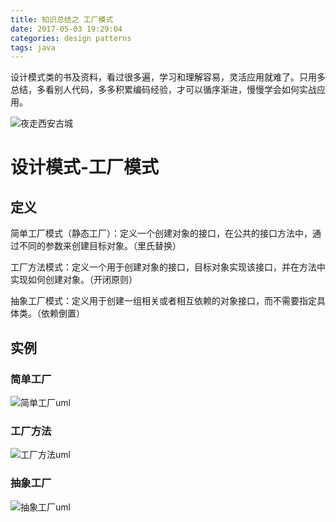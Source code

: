 ```yaml
---
title: 知识总结之 工厂模式
date: 2017-05-03 19:29:04
categories: design patterns
tags: java
---
```


设计模式类的书及资料，看过很多遍，学习和理解容易，灵活应用就难了。只用多总结，多看别人代码，多多积累编码经验，才可以循序渐进，慢慢学会如何实战应用。

![夜走西安古城](http://wx4.sinaimg.cn/mw690/70e618a5ly1fdr8bimp7gj20ku0fmgnf.jpg)

<!--more-->

# 设计模式-工厂模式

## 定义

简单工厂模式（静态工厂）：定义一个创建对象的接口，在公共的接口方法中，通过不同的参数来创建目标对象。（里氏替换）

工厂方法模式：定义一个用于创建对象的接口，目标对象实现该接口，并在方法中实现如何创建对象。（开闭原则）

抽象工厂模式：定义用于创建一组相关或者相互依赖的对象接口，而不需要指定具体类。（依赖倒置）

## 实例

### 简单工厂
![简单工厂uml](factory_uml_stict.png)

### 工厂方法

![工厂方法uml](fortory_method.png)

### 抽象工厂

![抽象工厂uml](absuml.png)


